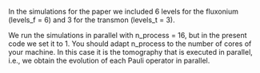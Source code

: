 In the simulations for the paper we included 6 levels for the fluxonium (levels_f = 6) and
3 for the transmon (levels_t = 3).

We run the simulations in parallel with n_process = 16, but in the present code we set it to 1. 
You should adapt n_process to the number of cores of your machine. In this case it is the tomography
that is executed in parallel, i.e., we obtain the evolution of each Pauli operator in parallel.

